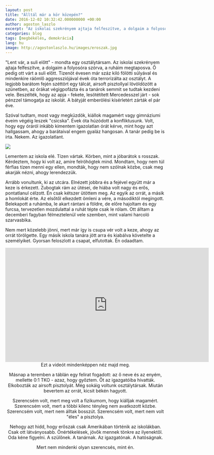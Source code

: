 ```yaml
---
layout: post
title: "Álltál már a kör közepén?"
date: 2016-12-02 10:32:42.000000000 +00:00
author: agoston_laszlo
excerpt: "Az iskolai szekrényem ajtaja felfeszítve, a dolgaim a folyosóra szórva, a ruháim megtaposva. Ő pedig ott várt a suli előtt. Ő és tíz másik. Körben, mint a jóbarátok s rosszak. Mondták, hogy nem szólnak közbe, csak megnézik, ahogy lerendezzük."
categories: blog
tags: [megbékélés, demokrácia]
lang: hu
image: http://agostonlaszlo.hu/images/eroszak.jpg
---
```

"Lent vár, a suli előtt" - mondta egy osztálytársam. Az iskolai szekrényem ajtaja felfeszítve, a dolgaim a folyosóra szórva, a ruháim megtaposva. Ő pedig ott várt a suli előtt. Tizenöt évesen már száz kiló fölötti súlyával és mindenkire ráömlő aggressziójával évek óta terrorizálta az osztályt. A legjobb barátom fején széttört egy tálcát, airsoft pisztollyal lövöldözött a szünetben, az órákat végigpofázta és a tanárok semmit se tudtak kezdeni vele. Beszélték, hogy az apja - fekete, lesötétített Mercedesszel járt - sok pénzzel támogatja az iskolát. A bátyját emberölési kísérletért zárták el pár éve.

Szóval tudtam, most vagy megküzdök, kiállok magamért vagy gimnáziumi éveim végéig leszek "csicska". Évek óta húzódott a konfliktusunk. Volt, hogy egy óráról inkább kimentem igazolatlan órát kérve, mint hogy azt hallgassam, ahogy a barátaival engem gyaláz hangosan. A tanár pedig be is írta. Nekem. Az igazolatlant.

![](http://agostonlaszlo.hu/images/eroszak.jpg)

Lementem az iskola elé. Tízen vártak. Körben, mint a jóbarátok s rosszak. Kérdeztem, hogy ki volt az, amire felröhögtek mind. Mondtam, hogy nem túl férfias tízen menni egy ellen, mondták, hogy nem szólnak közbe, csak meg akarják nézni, ahogy lerendezzük.

Arrább vonultunk, ki az utcára. Elnézett jobbra és a fejével együtt már a keze is érkezett. Zubogtak rám az ütései, de hiába volt nagy és erős, pontatlanul célzott. Én csak kétszer ütöttem meg. Az egyik az orrát, a másik a homlokát érte. Az elsőtől elkezdett ömleni a vére, a másodiktól megingott. Belekapott a ruhámba, le akart rántani a földre, de előre hajoltam és egy furcsa, tervezetlen mozdulattal a ruhát tépte csak le rólam. Ott álltam a decemberi fagyban félmeztelenül vele szemben, mint valami harcoló szarvasbika.

Nem mert közelebb jönni, mert már így is csupa vér volt a keze, ahogy az orrát törölgette. Egy másik iskola tanára jött arra és kiabálva követelte a személyiket. Gyorsan feloszlott a csapat, elfutottak. Én odaadtam. 

<iframe src="https://player.vimeo.com/video/194485192" width="640" height="360" frameborder="0" webkitallowfullscreen mozallowfullscreen allowfullscreen></iframe>
<center>Ezt a videót mindenképpen néz majd meg.<center>

Másnap a teremben a táblán egy felirat fogadott: az ő neve és az enyém, mellette 0:1 TKO - azaz, hogy győztem. Őt az igazgatóiba hívatták. Elkobozták az airsoft pisztolyát. Még sokáig voltunk osztálytársak. Miután bevertem az orrát, kicsit békén hagyott. 

Szerencsém volt, mert meg volt a fizikumom, hogy kiálljak magamért. Szerencsém volt, mert a többi kilenc tényleg nem avatkozott közbe. Szerencsém volt, mert nem álltak bosszút. Szerencsém volt, mert nem volt "éles" a pisztolya.

Nehogy azt hidd, hogy erőszak csak Amerikában történik az iskolákban. Csak ott látványosabb. Önértékelések, jövők mennek tönkre az ilyenektől. Oda kéne figyelni. A szülőnek. A tanárnak. Az igazgatónak. A hatóságnak. 

Mert nem mindenki olyan szerencsés, mint én.
